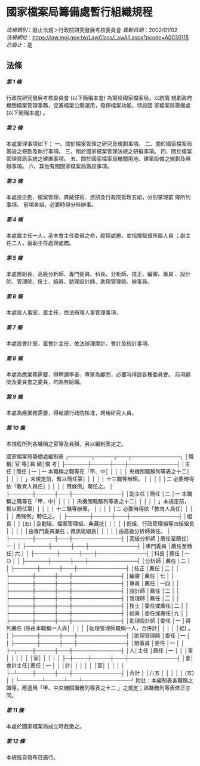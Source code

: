 # 國家檔案局籌備處暫行組織規程

*法規類別*：廢止法規＞行政院研究發展考核委員會
*異動日期*：2002/01/02  
*法規網址*：https://law.moj.gov.tw/LawClass/LawAll.aspx?pcode=A0030115
*已廢止*：是


## 法條
##### 第 1 條
行政院研究發展考核委員會 (以下簡稱本會) 為籌設國家檔案局，以統籌
規劃政府機關檔案管理事務，促進檔案公開運用，發揮檔案功能，特設國
家檔案局籌備處 (以下簡稱本處) 。

##### 第 2 條
本處掌理事項如下：
一、關於檔案管理之研究及規劃事項。
二、關於國家檔案局籌設之規劃及執行事項。
三、關於國家檔案管理法規之研擬事項。
四、關於檔案管理資訊系統之建置事項。
五、關於國家檔案局機關用地、建築設備之規劃及興辦事項。
六、其他有關國家檔案局籌設事項。


##### 第 3 條
本處設企劃、檔案管理、典藏技術、資訊及行政院管理五組，分別掌理前
條所列事項。
前項各組，必要時得分科辦事。

##### 第 4 條
本處置主任一人，承本會主任委員之命，綜理處務，並指揮監督所屬人員
；副主任二人，襄助主任處理處務。

##### 第 5 條
本處置組長、高級分析師、專門委員、科長、分析師、技正、編審、專員
、設計師、管理師、技士、組員、助理設計師、助理管理師、辦事員。

##### 第 6 條
本處設人事室，置主任，依法辦理人事管理事項。

##### 第 7 條
本處設會計室，置會計主任，依法辦理歲計、會計及統計事項。

##### 第 8 條
本處為應業務需要，得聘請學者、專家為顧問，必要時得設各種委員會。
前項顧問及委員會之委員，均為無給職。

##### 第 9 條
本處為應業務需要，得報請行政院核准，聘用研究人員。

##### 第 10 條
本規程所列各職稱之官等及員額，另以編制表定之。

國家檔案局籌備處編制表
┌──────┬─────┬───┬─────────────┐
│職        稱│官      等│員  額│備                      考│
├──────┼─────┼───┼─────────────┤
│主任        │簡任      │一    │一  本職稱之職等在「甲、中│
│            │          │      │    央機關職務列等表之十二│
│            │          │      │    」未規定前，暫以簡任第│
│            │          │      │    十三職等辦理。        │
│            │          │      │二  必要時得依「教育人員任│
│            │          │      │    用條例」聘任之。      │
├──────┼─────┼───┼─────────────┤
│副主任      │簡任      │二    │一  本職稱之職等在「甲、中│
│            │          │      │    央機關職務列等表之十二│
│            │          │      │    」未規定前，暫以簡任第│
│            │          │      │    十二職等辦理。        │
│            │          │      │二  必要時得依「教育人員任│
│            │          │      │    用條例」聘任之。      │
├──────┼─────┼───┼─────────────┤
│組長        │          │ (五) │企劃組、檔案管理組、典藏技│
│            │          │      │術組、行政管理組等四組組長│
│            │          │      │由專門委員兼任；資訊組組長│
│            │          │      │由高級分析師兼任。        │
├──────┼─────┼───┼─────────────┤
│高級分析師  │薦任至簡任│一    │                          │
├──────┼─────┼───┼─────────────┤
│專門委員    │薦任至簡任│六    │                          │
├──────┼─────┼───┼─────────────┤
│科長        │薦任      │一○  │                          │
├──────┼─────┼───┼─────────────┤
│分析師      │薦任      │二    │                          │
├──────┼─────┼───┼─────────────┤
│技正        │薦任      │二    │                          │
├──────┼─────┼───┼─────────────┤
│編審        │薦任      │七    │                          │
├──────┼─────┼───┼─────────────┤
│專員        │薦任      │一四  │                          │
├──────┼─────┼───┼─────────────┤
│設計師      │薦任      │二    │                          │
├──────┼─────┼───┼─────────────┤
│管理師      │薦任      │二    │                          │
├──────┼─────┼───┼─────────────┤
│技士        │委任或薦任│二    │                          │
├──────┼─────┼───┼─────────────┤
│組員        │委任或薦任│九    │                          │
├──────┼─────┼───┼─────────────┤
│助理設計師  │委任      │一    │得列薦任 (係由本職稱一人與│
│            │          │      │助理管理師職稱一人，合併計│
│            │          │      │給) 。                    │
├──────┼─────┼───┼─────────────┤
│助理管理師  │委任      │一    │                          │
├──────┼─────┼───┼─────────────┤
│辦事員      │委任      │一    │                          │
├─┬────┼─────┼───┼─────────────┤
│人│主任    │薦任      │一    │                          │
│事│        │          │      │                          │
│室│        │          │      │                          │
├─┼────┼─────┼───┼─────────────┤
│會│會計主任│薦任      │一    │                          │
│計│        │          │      │                          │
│室│        │          │      │                          │
├─┴────┼─────┼───┼─────────────┤
│合計        │          │六五  │                          │
│            │          │ (五) │                          │
└──────┴─────┴───┴─────────────┘
附註：本編制表各職稱之職等，應適用「甲、中央機關職務列等表之十二
      」之規定；該職務列等表修正亦同。

##### 第 11 條
本處於國家檔案局成立時裁撤之。

##### 第 12 條
本規程自發布日施行。


